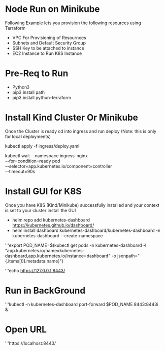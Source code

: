 # Node Run on Minikube
Following Example lets you provision the following resources using Terraform 

* VPC For Provisioning of Resournces
* Subnets and Default Security Group
* SSH Key to be attached to instance
* EC2 Instance to Run K8S Instance 

# Pre-Req to Run 

* Python3 
* pip3 install path
* pip3 install python-terraform



# Install Kind Cluster Or Minikube 

Once the  Cluster is ready cd into ingress and run deploy (Note: this is only for local deployments) 

kubectl apply -f ingress/deploy.yaml

kubectl wait --namespace ingress-nginx \
  --for=condition=ready pod \
  --selector=app.kubernetes.io/component=controller \
  --timeout=90s

# Install GUI for K8S 
Once you have K8S (Kind/Minikube) successfully installed and your context is set to your cluster install the GUI 

* helm repo add kubernetes-dashboard https://kubernetes.github.io/dashboard/
* helm install dashboard kubernetes-dashboard/kubernetes-dashboard -n kubernetes-dashboard --create-namespace


'''export POD_NAME=$(kubectl get pods -n kubernetes-dashboard -l "app.kubernetes.io/name=kubernetes-dashboard,app.kubernetes.io/instance=dashboard" -o jsonpath="{.items[0].metadata.name}")

'''echo https://127.0.0.1:8443/

# Run in BackGround 
'''kubectl -n kubernetes-dashboard port-forward $POD_NAME 8443:8443i & 


# Open URL 
'''https://localhost:8443/

